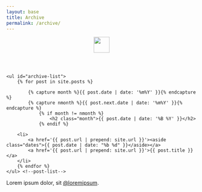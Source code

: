 ```yaml
---
layout: base
title: Archive
permalink: /archive/
---
```


<section id="wrapper">
  <header id="header">
  <a href="{{ site.url }}" id="title">
  <img src="{{ site.url }}/assets/img/logo.png" style="width: 3em">
  </a>
  </header> <!--header-->

	<ul id="archive-list">
		{% for post in site.posts %}

			{% capture month %}{{ post.date | date: '%m%Y' }}{% endcapture %}
    		{% capture nmonth %}{{ post.next.date | date: '%m%Y' }}{% endcapture %}
        		{% if month != nmonth %}
            		<h2 class="month">{{ post.date | date: '%B %Y' }}</h2>
        		{% endif %}

		<li> 
        	<a href='{{ post.url | prepend: site.url }}'><aside class="dates">{{ post.date | date: "%b %d" }}</aside></a>
        	<a href='{{ post.url | prepend: site.url }}'>{{ post.title }}</a>
		</li>
		{% endfor %}
	</ul> <!--post-list-->

  <footer id="footer">
   <p class="small">Lorem ipsum dolor, sit <a href="http://www.twitter.com/">@loremipsum</a>.</p>
  </footer>
</section> <!--wrapper-->
